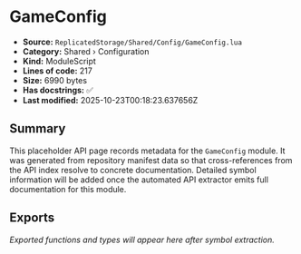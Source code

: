 # GameConfig

- **Source:** `ReplicatedStorage/Shared/Config/GameConfig.lua`
- **Category:** Shared › Configuration
- **Kind:** ModuleScript
- **Lines of code:** 217
- **Size:** 6990 bytes
- **Has docstrings:** ✅
- **Last modified:** 2025-10-23T00:18:23.637656Z

## Summary

This placeholder API page records metadata for the `GameConfig` module. It was generated
from repository manifest data so that cross-references from the API index resolve to
concrete documentation. Detailed symbol information will be added once the automated
API extractor emits full documentation for this module.

## Exports

_Exported functions and types will appear here after symbol extraction._
